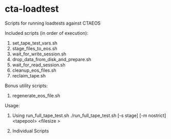 # cta-loadtest
Scripts for running loadtests against CTAEOS

Included scripts (in order of execution):
1. set_tape_test_vars.sh
1. stage_files_to_eos.sh
1. wait_for_write_session.sh
1. drop_data_from_disk_and_prepare.sh
1. wait_for_read_session.sh
1. cleanup_eos_files.sh
1. reclaim_tape.sh

Bonus utility scripts:
1. regenerate_eos_file.sh

Usage:
1. Using run_full_tape_test.sh
./run_full_tape_test.sh [-s stage] [-m nostrict] &lt;tapepool&gt; &lt;filesize &gt;

1. Individual Scripts
